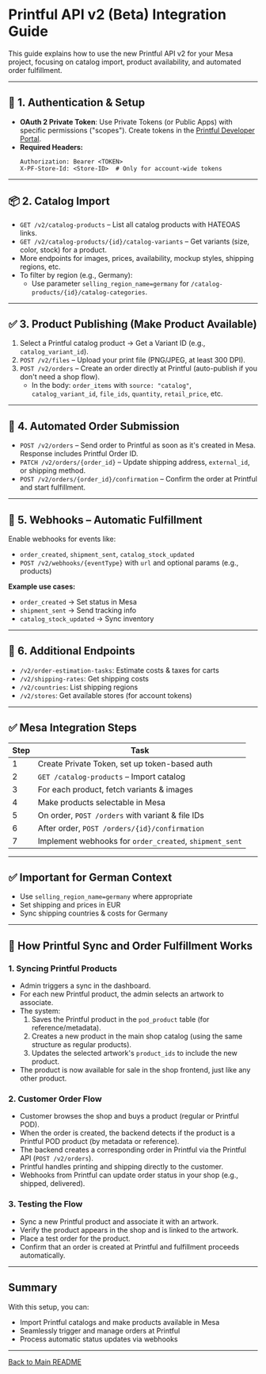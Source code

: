 # Printful API v2 (Beta) Integration Guide

This guide explains how to use the new Printful API v2 for your Mesa project, focusing on catalog import, product availability, and automated order fulfillment.

---

## 🛒 1. Authentication & Setup

- **OAuth 2 Private Token**: Use Private Tokens (or Public Apps) with specific permissions ("scopes"). Create tokens in the [Printful Developer Portal](https://developers.printful.com/docs/v2-beta/#section/Authorization).
- **Required Headers:**
  ```http
  Authorization: Bearer <TOKEN>
  X-PF-Store-Id: <Store-ID>  # Only for account-wide tokens
  ```

---

## 📦 2. Catalog Import

- `GET /v2/catalog-products` – List all catalog products with HATEOAS links.
- `GET /v2/catalog-products/{id}/catalog-variants` – Get variants (size, color, stock) for a product.
- More endpoints for images, prices, availability, mockup styles, shipping regions, etc.
- To filter by region (e.g., Germany):
  - Use parameter `selling_region_name=germany` for `/catalog-products/{id}/catalog-categories`.

---

## ✅ 3. Product Publishing (Make Product Available)

1. Select a Printful catalog product → Get a Variant ID (e.g., `catalog_variant_id`).
2. `POST /v2/files` – Upload your print file (PNG/JPEG, at least 300 DPI).
3. `POST /v2/orders` – Create an order directly at Printful (auto-publish if you don't need a shop flow).
   - In the body: `order_items` with `source: "catalog"`, `catalog_variant_id`, `file_ids`, `quantity`, `retail_price`, etc.

---

## 🔄 4. Automated Order Submission

- `POST /v2/orders` – Send order to Printful as soon as it's created in Mesa. Response includes Printful Order ID.
- `PATCH /v2/orders/{order_id}` – Update shipping address, `external_id`, or shipping method.
- `POST /v2/orders/{order_id}/confirmation` – Confirm the order at Printful and start fulfillment.

---

## 🔔 5. Webhooks – Automatic Fulfillment

Enable webhooks for events like:
- `order_created`, `shipment_sent`, `catalog_stock_updated`
- `POST /v2/webhooks/{eventType}` with `url` and optional params (e.g., products)

**Example use cases:**
- `order_created` → Set status in Mesa
- `shipment_sent` → Send tracking info
- `catalog_stock_updated` → Sync inventory

---

## 🧩 6. Additional Endpoints

- `/v2/order-estimation-tasks`: Estimate costs & taxes for carts
- `/v2/shipping-rates`: Get shipping costs
- `/v2/countries`: List shipping regions
- `/v2/stores`: Get available stores (for account tokens)

---

## ✅ Mesa Integration Steps

| Step | Task |
|------|------|
| 1 | Create Private Token, set up token-based auth |
| 2 | `GET /catalog-products` – Import catalog |
| 3 | For each product, fetch variants & images |
| 4 | Make products selectable in Mesa |
| 5 | On order, `POST /orders` with variant & file IDs |
| 6 | After order, `POST /orders/{id}/confirmation` |
| 7 | Implement webhooks for `order_created`, `shipment_sent` |

---

## ✅ Important for German Context

- Use `selling_region_name=germany` where appropriate
- Set shipping and prices in EUR
- Sync shipping countries & costs for Germany

---

## 🛒 How Printful Sync and Order Fulfillment Works

### 1. Syncing Printful Products
- Admin triggers a sync in the dashboard.
- For each new Printful product, the admin selects an artwork to associate.
- The system:
  1. Saves the Printful product in the `pod_product` table (for reference/metadata).
  2. Creates a new product in the main shop catalog (using the same structure as regular products).
  3. Updates the selected artwork's `product_ids` to include the new product.
- The product is now available for sale in the shop frontend, just like any other product.

### 2. Customer Order Flow
- Customer browses the shop and buys a product (regular or Printful POD).
- When the order is created, the backend detects if the product is a Printful POD product (by metadata or reference).
- The backend creates a corresponding order in Printful via the Printful API (`POST /v2/orders`).
- Printful handles printing and shipping directly to the customer.
- Webhooks from Printful can update order status in your shop (e.g., shipped, delivered).

### 3. Testing the Flow
- Sync a new Printful product and associate it with an artwork.
- Verify the product appears in the shop and is linked to the artwork.
- Place a test order for the product.
- Confirm that an order is created at Printful and fulfillment proceeds automatically.

---

## Summary

With this setup, you can:
- Import Printful catalogs and make products available in Mesa
- Seamlessly trigger and manage orders at Printful
- Process automatic status updates via webhooks

---

[Back to Main README](../../../../README.md) 